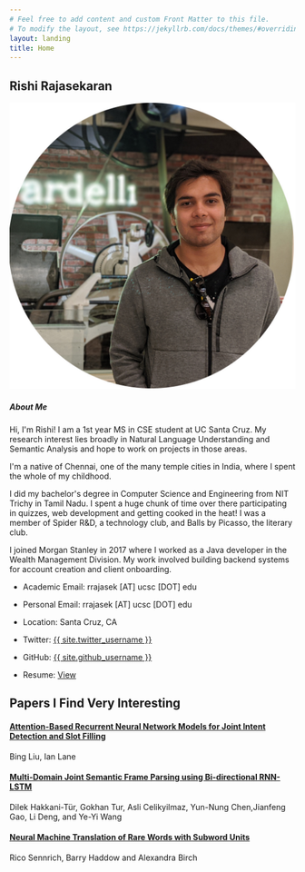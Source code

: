 ```yaml
---
# Feel free to add content and custom Front Matter to this file.
# To modify the layout, see https://jekyllrb.com/docs/themes/#overriding-theme-defaults
layout: landing
title: Home
---
```


<section id="about" class="about-area pt-125 pb-130">
    <div class="container">
        <div class="row justify-content-center">
            <div class="col-lg-8">
                <div class="section-title text-center">
                    <h2 class="title">Rishi Rajasekaran</h2>
                </div> <!-- section title -->
            </div>
        </div> <!-- row -->
        <div class="row">
            <div class="col-lg-4">
                <img src="/assets/img/me_circle.jpg" />
            </div>
            <div class="col-lg-6">
                <div class="about-content mt-50">
                    <h5 class="about-title">About Me</h5>
                    <p>Hi, I'm Rishi! I am a 1st year MS in CSE student at UC Santa Cruz. My research interest lies broadly in Natural Language Understanding and Semantic Analysis and hope to work on projects in those areas.</p>
                    <p>I'm a native of Chennai, one of the many temple cities in India, where I spent the whole of my childhood.</p>
                    <p>I did my bachelor's degree in Computer Science and Engineering from NIT Trichy in Tamil Nadu. I spent a huge chunk of time over there participating in quizzes, web development and getting cooked in the heat! I was a member of Spider R&D, a technology club, and Balls by Picasso, the literary club.</p>
                    <p>I joined Morgan Stanley in 2017 where I worked as a Java developer in the Wealth Management Division. My work involved building backend systems for account creation and client onboarding.</p>
                    <ul class="clearfix">
                        <li>
                            <div class="single-info d-flex align-items-center">
                                <div class="info-icon">
                                    <i class="lni-envelope"></i>
                                </div>
                                <div class="info-text">
                                    <p><span>Academic Email:</span> rrajasek [AT] ucsc [DOT] edu</p>
                                </div>
                            </div> <!-- single info -->
                        </li>
                        <li>
                            <div class="single-info d-flex align-items-center">
                                <div class="info-icon">
                                    <i class="lni-envelope"></i>
                                </div>
                                <div class="info-text">
                                    <p><span>Personal Email:</span> rrajasek [AT] ucsc [DOT] edu</p>
                                </div>
                            </div> <!-- single info -->
                        </li>
                        <li>
                            <div class="single-info d-flex align-items-center">
                                <div class="info-icon">
                                    <i class="lni-map-marker"></i>
                                </div>
                                <div class="info-text">
                                    <p><span>Location:</span> Santa Cruz, CA</p>
                                </div>
                            </div> <!-- single info -->
                        </li>
                        <li>
                            <div class="single-info d-flex align-items-center">
                                <div class="info-icon">
                                    <i class="lni-twitter"></i>
                                </div>
                                <div class="info-text">
                                    <p><span>Twitter:</span> <a href="https://twitter.com/{{ site.twitter_username }}">{{ site.twitter_username }}</a></p>
                                </div>
                            </div>
                        </li>
                        <li>
                            <div class="single-info d-flex align-items-center">
                                    <div class="info-icon">
                                            <i class="lni-github"></i>
                                        </div>
                                        <div class="info-text">
                                            <p><span>GitHub:</span> <a href="https://github.com/{{ site.github_username }}">{{ site.github_username }}</a></p>
                                        </div>
                            </div>
                        </li>
                        <li>
                            <div class="single-info d-flex align-items-center">
                                    <div class="info-icon">
                                        <i class="lni-certificate"></i>
                                    </div>
                                    <div class="info-text">
                                        <p><span>Resume:</span> <a href="/assets/pdfs/Resume_Rishi_Rajasekaran_UCSC.pdf">View</a></p>
                                    </div>
                            </div>
                        </li>
                    </ul>
                </div> <!-- about content -->
            </div>
        </div>
    </div>
</section>
<section id="papers" class=" services-area gray-bg pt-125 pb-130">
    <div class="container">
        <div class="row justify-content-center">
            <div class="col-lg-8">
                <div class="section-title text-center pb-30">
                    <h2 class="title">Papers I Find Very Interesting</h2>
                </div>
            </div>
        </div>
        <div class="row justify-content-center">
            <div class="col-lg-4 col-md-6 col-sm-8">
                <div class="single-service text-center mt-30">
                    <div class="service-content">
                        <h4 class="service-title"><a href="https://arxiv.org/pdf/1609.01454.pdf">Attention-Based Recurrent Neural Network Models for Joint Intent Detection and Slot Filling</a></h4>
                        <p>Bing Liu, Ian Lane</p>
                    </div>
                </div>
            </div>
            <div class="col-lg-4 col-md-6 col-sm-8">
                <div class="single-service text-center mt-30">
                    <div class="service-content">
                        <h4 class="service-title"><a href="https://www.csie.ntu.edu.tw/~yvchen/doc/IS16_MultiJoint.pdf">Multi-Domain Joint Semantic Frame Parsing using Bi-directional RNN-LSTM</a></h4>
                        <p>Dilek Hakkani-Tür, Gokhan Tur, Asli Celikyilmaz, Yun-Nung Chen,Jianfeng Gao, Li Deng, and Ye-Yi Wang</p>
                    </div>
                </div>
            </div>
            <div class="col-lg-4 col-md-6 col-sm-8">
                <div class="single-service text-center mt-30">
                    <div class="service-content">
                        <h4 class="service-title"><a href="https://arxiv.org/pdf/1508.07909.pdf">Neural Machine Translation of Rare Words with Subword Units</a></h4>
                        <p>Rico Sennrich, Barry Haddow and Alexandra Birch</p>
                    </div>
                </div>
            </div>
        </div>
    </div>
</section>